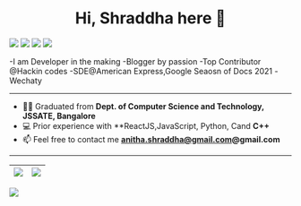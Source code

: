 <h1 align="center">Hi, Shraddha here 👋</h1>

<p align="center" style="display: inline">
 <a href="https://medium.com/@shraddha-writes/"><img src="https://img.shields.io/badge/BLOG-shraddha-writes-lightgrey/?style=for-the-badge&color=fedcba"></a>
<img src="https://img.shields.io/github/followers/shraddhavp?style=for-the-badge">
<img src="https://img.shields.io/github/stars/shraddhavp?style=for-the-badge"> 
<a href="https://www.linkedin.com/in/shraddha-v-prasad/"><img src="https://img.shields.io/badge/-ShraddhaVP-blue?style=for-the-badge&logo=Linkedin&logoColor=white&link=https://www.linkedin.com/in/arnab-sen-b6950a194/)](https://www.linkedin.com/in/shraddha-v-prasad/"></a>
</p>

-I am Developer in the making
-Blogger by passion 
-Top Contributor @Hackin codes 
-SDE@American Express,Google Seaosn of Docs 2021 -Wechaty

<!-- ## I love to: 
 - **Contribute to Open Source**
 - **Write Blogs**
-->

<!-- ## My profiles:
 - <a href="https://www.linkedin.com/in/shraddha-v-prasad/" target="blank">LinkedIn</a>
 - <a href="https://github.com/shraddhavp" target="blank">GitHub</a>
 - <a href="https://ctftime.org/team/89677" target="blank">CTFtime</a>
-->
<hr>

- 👨‍🎓 Graduated from  **Dept. of Computer Science and Technology, JSSATE, Bangalore**
- 💻 Prior experience with **ReactJS,JavaScript, Python, Cand **C++**
- 📫 Feel free to contact me **anitha.shraddha@gmail.com@gmail.com**

<hr>

|<img src="https://github-readme-stats.vercel.app/api?username=shraddhavp&show_icons=true&theme=radical&text_color=fff&title_color=F58B02&icon_color=F58B02"/>|<img src="https://github-readme-streak-stats.herokuapp.com/?user=shraddhavp&theme=dark&hide_border=true"/>|
|---|---|
<img src="https://activity-graph.herokuapp.com/graph?username=shraddhavp&theme=github" />
